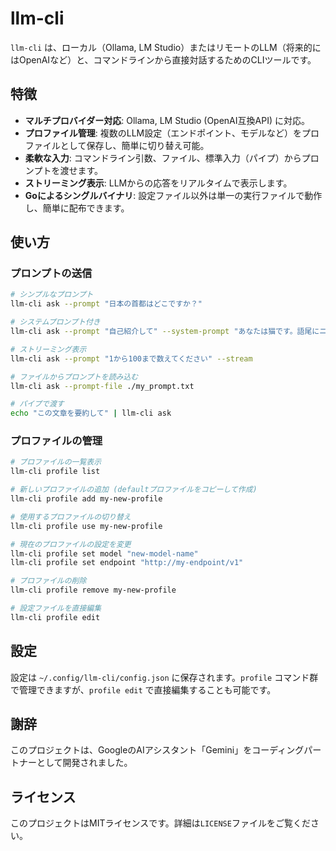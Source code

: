 # llm-cli

`llm-cli` は、ローカル（Ollama, LM Studio）またはリモートのLLM（将来的にはOpenAIなど）と、コマンドラインから直接対話するためのCLIツールです。

## 特徴

*   **マルチプロバイダー対応**: Ollama, LM Studio (OpenAI互換API) に対応。
*   **プロファイル管理**: 複数のLLM設定（エンドポイント、モデルなど）をプロファイルとして保存し、簡単に切り替え可能。
*   **柔軟な入力**: コマンドライン引数、ファイル、標準入力（パイプ）からプロンプトを渡せます。
*   **ストリーミング表示**: LLMからの応答をリアルタイムで表示します。
*   **Goによるシングルバイナリ**: 設定ファイル以外は単一の実行ファイルで動作し、簡単に配布できます。

## 使い方

### プロンプトの送信

```bash
# シンプルなプロンプト
llm-cli ask --prompt "日本の首都はどこですか？"

# システムプロンプト付き
llm-cli ask --prompt "自己紹介して" --system-prompt "あなたは猫です。語尾にニャンを付けて話してください。"

# ストリーミング表示
llm-cli ask --prompt "1から100まで数えてください" --stream

# ファイルからプロンプトを読み込む
llm-cli ask --prompt-file ./my_prompt.txt

# パイプで渡す
echo "この文章を要約して" | llm-cli ask
```

### プロファイルの管理

```bash
# プロファイルの一覧表示
llm-cli profile list

# 新しいプロファイルの追加 (defaultプロファイルをコピーして作成)
llm-cli profile add my-new-profile

# 使用するプロファイルの切り替え
llm-cli profile use my-new-profile

# 現在のプロファイルの設定を変更
llm-cli profile set model "new-model-name"
llm-cli profile set endpoint "http://my-endpoint/v1"

# プロファイルの削除
llm-cli profile remove my-new-profile

# 設定ファイルを直接編集
llm-cli profile edit
```

## 設定

設定は `~/.config/llm-cli/config.json` に保存されます。`profile` コマンド群で管理できますが、`profile edit` で直接編集することも可能です。

## 謝辞

このプロジェクトは、GoogleのAIアシスタント「Gemini」をコーディングパートナーとして開発されました。

## ライセンス

このプロジェクトはMITライセンスです。詳細は`LICENSE`ファイルをご覧ください。
